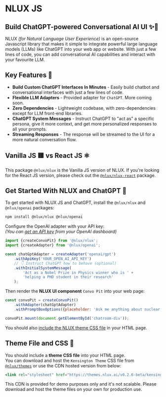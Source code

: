 # NLUX JS

## Build ChatGPT-powered Conversational AI UI ✨💬

NLUX _(for Natural Language User Experience)_ is an open-source Javascript library that makes it simple to integrate
powerful large language models (LLMs) like ChatGPT into your web app or website. With just a few lines of code, you
can add conversational AI capabilities and interact with your favourite LLM.

## Key Features 🌟

* **Build Custom ChatGPT Interfaces In Minutes** - Easily build chatbot and conversational interfaces with just a few
  lines of code.
* **Flexible LLM Adapters** - Provided adapter for `ChatGPT`. More coming soon.
* **Zero Dependencies** - Lightweight codebase, with zero-dependencies except for LLM front-end libraries.
* **ChatGPT System Messages** - Instruct ChatGPT to "act as" a specific persona, give it more context,
  and get more personalized responses to all your prompts.
* **Streaming Responses** - The response will be streamed to the UI for a more natural conversation flow.

## Vanilla JS 🟨 vs React JS ⚛️

This package `@nlux/nlux` is the Vanilla JS version of NLUX.
If you're looking for the React JS version, please check out
the [`@nlux/nlux-react`](https://www.npmjs.com/package/@nlux/nlux-react) package.

## Get Started With NLUX and ChatGPT 🚀

To get started with NLUX JS and ChatGPT, install the `@nlux/nlux` and `@nlux/openai` packages:

```sh
npm install @nlux/nlux @nlux/openai
```

Configure the OpenAI adapter with your API key:<br />
_(You can [get an API key](https://help.openai.com/en/articles/4936850-where-do-i-find-my-secret-api-key) from your
OpenAI dashboard)_

```js
import {createConvoPit} from '@nlux/nlux';
import {createAdapter} from '@nlux/openai';

const chatGptAdapter = createAdapter('openai/gpt')
    .withApiKey('YOUR_OPEN_AI_API_KEY')
    // 👇 Instruct ChatGPT how to behave (optional)
    .withInitialSystemMessage(
        'Act as a Nobel Prize in Physics winner who is ' +
        'helping a PHD student in their research'
    );
```

Then render the **NLUX UI component** `Convo Pit` into your web page:

```js
const convoPit = createConvoPit()
    .withAdapter(chatGptAdapter)
    .withPromptBoxOptions({placeholder: 'Ask me anything about nuclear physics!'});

convoPit.mount(document.getElementById('chatroom-div'));
```

You should also [include the NLUX theme CSS file](#theme-file-and-css-) in your HTML page.

## Theme File and CSS 🎨

You should include a **theme CSS file** into your HTML page.<br />
You can download and host the `Kensington Theme` CSS file
from [`@nlux/themes`](https://www.npmjs.com/package/@nlux/themes) or use the
CDN hosted version from below:

```jsx
<link rel="stylesheet" href="https://themes.nlux.ai/v0.2.6-beta/kensington.css"/>
```

This CDN is provided for demo purposes only and it's not scalable.
Please download and host the theme files on your own for production use.
